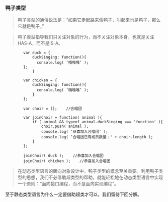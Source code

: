 ### 鸭子类型
> 鸭子类型的通俗说法是：“如果它走起路来像鸭子，叫起来也是鸭子，那么它就是鸭子。”

> 鸭子类型指导我们只关注对象的行为，而不关注对象本身，也就是关注HAS-A，而不是IS-A。

```
        var duck = {
            duckSinging: function(){
              console.log( ’嘎嘎嘎’ );
        };
            }

        var chicken = {
            duckSinging: function(){
              console.log( ’嘎嘎嘎’ );
            }
        };

        var choir = [];    //合唱团

        var joinChoir = function( animal ){
            if ( animal && typeof animal.duckSinging === 'function' ){
                choir.push( animal );
                console.log( ’恭喜加入合唱团’ );
                console.log( ’合唱团已有成员数量：' + choir.length );
            }
        };

        joinChoir( duck );    //恭喜加入合唱团
        joinChoir( chicken );    //恭喜加入合唱团
```

> 在动态类型语言的面向对象设计中，鸭子类型的概念至关重要。利用鸭子类型的思想，我们不必借助超类型的帮助，就能轻松地在动态类型语言中实现一个原则：“面向接口编程，而不是面向实现编程”。

至于静态类型语言为什么一定要借助超类才可以，我们留待下回分解。
